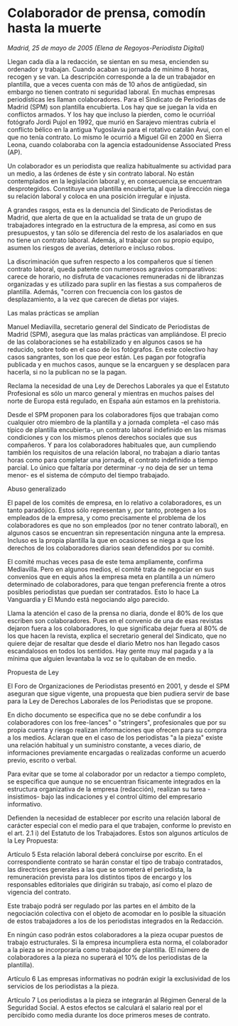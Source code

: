 # Colaborador de prensa, comodín hasta la muerte

*Madrid, 25 de mayo de 2005 (Elena de Regoyos-Periodista Digital)*

Llegan cada día a la redacción, se sientan en su mesa, encienden su ordenador y trabajan. Cuando acaban su jornada de mínimo 8 horas, recogen y se van. La descripción corresponde a la de un trabajador en plantilla, que a veces cuenta con más de 10 años de antigüedad, sin embargo no tienen contrato ni seguridad laboral. En muchas empresas periodísticas les llaman colaboradores. Para el Sindicato de Periodistas de Madrid (SPM) son plantilla encubierta. Los hay que se juegan la vida en conflictos armados. Y los hay que incluso la pierden, como le ocurrióal fotógrafo Jordi Pujol en 1992, que murió en Sarajevo mientras cubría el conflicto bélico en la antigua Yugoslavia para el rotativo catalán Avui, con el que no tenía contrato. Lo mismo le ocurrió a Miguel Gil en 2000 en Sierra Leona, cuando colaboraba con la agencia estadounidense Associated Press (AP).

Un colaborador es un periodista que realiza habitualmente su actividad para un medio, a las órdenes de éste y sin contrato laboral. No están contemplados en la legislación laboral y, en consecuencia,se encuentran desprotegidos. Constituye una plantilla encubierta, al que la dirección niega su relación laboral y coloca en una posición irregular e injusta.

A grandes rasgos, esta es la denuncia del Sindicato de Periodistas de Madrid, que alerta de que en la actualidad se trata de un grupo de trabajadores integrado en la estructura de la empresa, así como en sus presupuestos, y tan sólo se diferencia del resto de los asalariados en que no tiene un contrato laboral. Además, al trabajar con su propio equipo, asumen los riesgos de averías, deterioro e incluso robos.

La discriminación que sufren respecto a los compañeros que sí tienen contrato laboral, queda patente con numerosos agravios comparativos: carece de horario, no disfruta de vacaciones remuneradas ni de libranzas organizadas y es utilizado para suplir en las fiestas a sus compañeros de plantilla. Además, "corren con frecuencia con los gastos de desplazamiento, a la vez que carecen de dietas por viajes.

Las malas prácticas se amplían

Manuel Mediavilla, secretario general del Sindicato de Periodistas de Madrid (SPM), asegura que las malas prácticas van ampliándose. El precio de las colaboraciones se ha estabilizado y en algunos casos se ha reducido, sobre todo en el caso de los fotógrafos. En este colectivo hay casos sangrantes, son los que peor están. Les pagan por fotografía publicada y en muchos casos, aunque se la encarguen y se desplacen para hacerla, si no la publican no se la pagan.

Reclama la necesidad de una Ley de Derechos Laborales ya que el Estatuto Profesional es sólo un marco general y mientras en muchos países del norte de Europa está regulado, en España aún estamos en la prehistoria.

Desde el SPM proponen para los colaboradores fijos que trabajan como cualquier otro miembro de la plantilla y a jornada completa -el caso más típico de plantilla encubierta-, un contrato laboral indefinido en las mismas condiciones y con los mismos plenos derechos sociales que sus compañeros. Y para los colaboradores habituales que, aun cumpliendo también los requisitos de una relación laboral, no trabajan a diario tantas horas como para completar una jornada, el contrato indefinido a tiempo parcial. Lo único que faltaría por determinar -y no deja de ser un tema menor- es el sistema de cómputo del tiempo trabajado.

Abuso generalizado

El papel de los comités de empresa, en lo relativo a colaboradores, es un tanto paradójico. Estos sólo representan y, por tanto, protegen a los empleados de la empresa, y como precisamente el problema de los colaboradores es que no son empleados (por no tener contrato laboral), en algunos casos se encuentran sin representación ninguna ante la empresa. Incluso es la propia plantilla la que en ocasiones se niega a que los derechos de los colaboradores diarios sean defendidos por su comité.

El comité muchas veces pasa de este tema ampliamente, confirma Mediavilla. Pero en algunos medios, el comité trata de negociar en sus convenios que en equis años la empresa meta en plantilla a un número determinado de colaboradores, para que tengan preferencia frente a otros posibles periodistas que puedan ser contratados. Esto lo hace La Vanguardia y El Mundo está negociando algo parecido.

Llama la atención el caso de la prensa no diaria, donde el 80% de los que escriben son colaboradores. Pues en el convenio de una de esas revistas dejaron fuera a los colaboradores, lo que significaba dejar fuera al 80% de los que hacen la revista, explica el secretario general del Sindicato, que no quiere dejar de resaltar que desde el diario Metro nos han llegado casos escandalosos en todos los sentidos. Hay gente muy mal pagada y a la mínima que alguien levantaba la voz se lo quitaban de en medio.

Propuesta de Ley

El Foro de Organizaciones de Periodistas presentó en 2001, y desde el SPM aseguran que sigue vigente, una propuesta que bien pudiera servir de base para la Ley de Derechos Laborales de los Periodistas que se propone.

En dicho documento se especifica que no se debe confundir a los colaboradores con los free-lances" o "stringers", profesionales que por su propia cuenta y riesgo realizan informaciones que ofrecen para su compra a los medios. Aclaran que en el caso de los periodistas "a la pieza" existe una relación habitual y un suministro constante, a veces diario, de informaciones previamente encargadas o realizadas conforme un acuerdo previo, escrito o verbal.

Para evitar que se tome al colaborador por un redactor a tiempo completo, se especifica que aunque no se encuentran físicamente integrados en la estructura organizativa de la empresa (redacción), realizan su tarea -insistimos- bajo las indicaciones y el control último del empresario informativo.

Defienden la necesidad de establecer por escrito una relación laboral de carácter especial con el medio para el que trabajen, conforme lo previsto en el art. 2.1 i) del Estatuto de los Trabajadores. Estos son algunos artículos de la Ley Propuesta:

Artículo 5 
Esta relación laboral deberá concluirse por escrito. En el correspondiente contrato se harán constar el tipo de trabajo contratados, las directrices generales a las que se someterá el periodista, la remuneración prevista para los distintos tipos de encargo y los responsables editoriales que dirigirán su trabajo, así como el plazo de vigencia del contrato.

Este trabajo podrá ser regulado por las partes en el ámbito de la negociación colectiva con el objeto de acomodar en lo posible la situación de estos trabajadores a los de los periodistas integrados en la Redacción.

En ningún caso podrán estos colaboradores a la pieza ocupar puestos de trabajo estructurales. Si la empresa incumpliera esta norma, el colaborador a la pieza se incorporaría como trabajador de plantilla. (El número de colaboradores a la pieza no superará el 10% de los periodistas de la plantilla).

Artículo 6 
Las empresas informativas no podrán exigir la exclusividad de los servicios de los periodistas a la pieza.

Artículo 7 
Los periodistas a la pieza se integrarán al Régimen General de la Seguridad Social. A estos efectos se calculará el salario real por el percibido como media durante los doce primeros meses de contrato.
